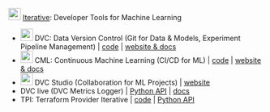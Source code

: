 <img width="24px" src="https://static.iterative.ai/logo/enterprise.svg"/> [Iterative](https://iterative.ai): Developer Tools for Machine Learning

- <img width="24px" src="https://static.iterative.ai/logo/dvc.svg"/> DVC: Data Version Control (Git for Data & Models, Experiment Pipeline Management) | [code](https://github.com/iterative/dvc) | [website & docs](https://dvc.org)
- <img width="24px" src="https://static.iterative.ai/logo/cml.svg"/> CML: Continuous Machine Learning (CI/CD for ML) | [code](https://github.com/iterative/cml) | [website & docs](https://cml.dev)
- <img width="24px" src="https://static.iterative.ai/logo/studio.svg"/> DVC Studio (Collaboration for ML Projects) | [website](https://studio.iterative.ai)
- DVC live (DVC Metrics Logger) | [Python API](https://github.com/iterative/dvclive) | [docs](https://dvc.org/doc/dvclive)
- TPI: Terraform Provider Iterative | [code](https://github.com/iterative/terraform-provider-iterative) | [Python API](https://github.com/iterative/tpi)
